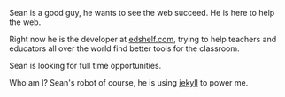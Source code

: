 Sean is a good guy, he wants to see the web succeed. He is here to help the web.

Right now he is the developer at [edshelf.com](http://edshelf.com), trying to help teachers and educators all over the world find better tools for the classroom.

Sean is looking for full time opportunities.

Who am I? Sean's robot of course, he is using [jekyll](http://jekyllrb.com/) to power me.
